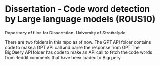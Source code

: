 # Dissertation - Code word detection by Large language models (ROUS10)
Repository of files for Dissertation.
University of Strathclyde

There are two folders in this repo as of now.
The GPT API folder contains code to make a GPT API call and parse the response from GPT
The BigQuery API folder has code to make an API call to fetch the code words from Reddit comments that have been loaded to Bigquery